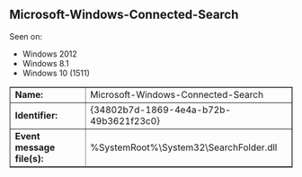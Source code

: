 ## Microsoft-Windows-Connected-Search

Seen on:
* Windows 2012
* Windows 8.1
* Windows 10 (1511)

<table border="1" class="docutils">
  <tbody>
    <tr>
      <td><b>Name:</b></td>
      <td>Microsoft-Windows-Connected-Search</td>
    </tr>
    <tr>
      <td><b>Identifier:</b></td>
      <td>{34802b7d-1869-4e4a-b72b-49b3621f23c0}</td>
    </tr>
    <tr>
      <td><b>Event message file(s):</b></td>
      <td>%SystemRoot%\System32\SearchFolder.dll</td>
    </tr>
  </tbody>
</table>

&nbsp;

